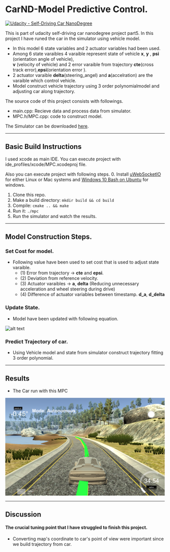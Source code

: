 # CarND-Model Predictive Control. 
[![Udacity - Self-Driving Car NanoDegree](https://s3.amazonaws.com/udacity-sdc/github/shield-carnd.svg)](http://www.udacity.com/drive)

[image1]: ./pic/mpc_pic.png
[image2]: ./pic/equation.png

This is part of udacity self-driving car nanodegree project part5. In this project I have runed the car in the simulator using vehicle model. 
* In this model 6 state variables and 2 actuator variables had been used.
* Among 6 state varaibles 4 varaible represent state of vehicle **x**, **y** , **psi** (orientation angle of vehicle),  
  **v** (velocity of vehicle) and 2 error varaible from trajectory **cte**(cross track error),**epsi**(orientation error ).
* 2 actuator varaible **delta**(steering_angel) and **a**(accelration) are the varaible which control vehicle. 
* Model construct vehicle trajectory using 3 order polynomialmodel and adjusting car along trajectory. 

The source code of this project consists with followings.
* main.cpp: Recieve data and process data from simulator.
* MPC.h/MPC.cpp: code to construct model. 

 

The Simulator can be downloaded [here](https://github.com/udacity/self-driving-car-sim/releases).

---

## Basic Build Instructions

I used xcode as main IDE. You can execute project with ide_profiles/xcode/MPC.xcodeproj file. 

Also you can execute project with following steps.
0. Install [uWebSocketIO](https://github.com/uWebSockets/uWebSockets) for either Linux or Mac systems and [Windows 10 Bash on Ubuntu](https://www.howtogeek.com/249966/how-to-install-and-use-the-linux-bash-shell-on-windows-10/) for windows.
1. Clone this repo.
2. Make a build directory: `mkdir build && cd build`
3. Compile: `cmake .. && make` 
4. Run it: `./mpc`  
5. Run the simulator and watch the results.

---
## Model Construction Steps.

### Set Cost for model. 
* Following value have been used to set cost that is used to adjust state varaible. 
    * (1) Error from trajectory -> **cte** and **epsi**. 
    * (2) Deviation from reference velocity. 
    * (3) Actuator varaibles -> **a**, **delta** (Reducing unnecessary acceleration and wheel steering during drive) 
    * (4) Difference of actuator variables between timestamp. **d_a**, **d_delta**

### Update State. 
* Model have been updated with following equation. 

![alt text][image2]

### Predict Trajectory of car. 

* Using Vehicle model and state from simulator construct trajectory fitting 3 order polynomial. 
    
    


---

## Results
* The Car run with this MPC

[![alt text][image1]](https://www.youtube.com/watch?v=kbLuME4ARJY&feature=youtu.be)

---
## Discussion  
#### The crucial tuning point that I have struggled to finish this project.
* Converting map's coordinate to car's point of view were important since we build trajectory from car. 
